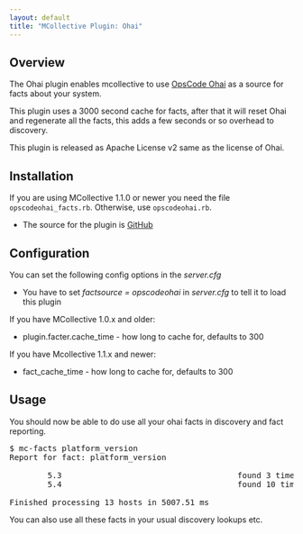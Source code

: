```yaml
---
layout: default
title: "MCollective Plugin: Ohai"
---
```



## Overview

The Ohai plugin enables mcollective to use [OpsCode Ohai](http://wiki.opscode.com/display/chef/Ohai) as a source for facts about your system.

This plugin uses a 3000 second cache for facts, after that it will reset Ohai and regenerate all the facts, this adds a few seconds or so overhead to discovery.

This plugin is released as Apache License v2 same as the license of Ohai.

## Installation


If you are using MCollective 1.1.0 or newer you need the file `opscodeohai_facts.rb`. Otherwise, use `opscodeohai.rb`.

 * The source for the plugin is [GitHub](https://github.com/puppetlabs/mcollective-plugins/tree/master/facts/ohai/)

## Configuration


You can set the following config options in the <em>server.cfg</em>

 * You have to set _factsource = opscodeohai_ in _server.cfg_ to tell it to load this plugin

If you have MCollective 1.0.x and older:

 * plugin.facter.cache_time - how long to cache for, defaults to 300

If you have Mcollective 1.1.x and newer:

 * fact\_cache\_time - how long to cache for, defaults to 300


## Usage

You should now be able to do use all your ohai facts in discovery and fact reporting.

<pre>
$ mc-facts platform_version
Report for fact: platform_version

        5.3                                     found 3 times
        5.4                                     found 10 times

Finished processing 13 hosts in 5007.51 ms
</pre>

You can also use all these facts in your usual discovery lookups etc.

